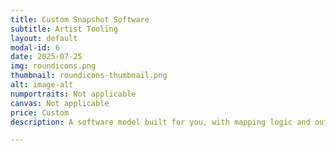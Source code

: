 ```yaml
---
title: Custom Snapshot Software
subtitle: Artist Tooling
layout: default
modal-id: 6
date: 2025-07-25
img: roundicons.png
thumbnail: roundicons-thumbnail.png
alt: image-alt
numportraits: Not applicable
canvas: Not applicable
price: Custom
description: A software model built for you, with mapping logic and output visual descriptors that match your tastes. Are you an artist looking to make personality art pieces of your own, in the artform of your choice? Whether your domain is abstract sculptures, stained glass, woodwork, guo hua, or even unique painting style inclinations, this is a commission for our engineering team to create a new snapshot model with custom visual descriptors that are intentionally paired with your medium and art style. The mapping weights will also be calibrated to your specific artistic sensibilities/tastes and a full training session will be provided so you feel comfortable knowing the ins and outs of your own snapshot software! Note that our studio is open for collabs using our existing classic snapshot model as well, please contact us if that interests you!

---
```

